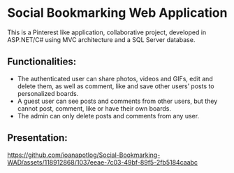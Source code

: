 # Social Bookmarking Web Application

This is a Pinterest like application, collaborative project, developed in ASP.NET/C# using MVC architecture and a SQL Server database. 

## Functionalities:
- The authenticated user can share photos, videos and GIFs, edit and delete them, as well as comment, like and save other users’ posts to personalized boards.
- A guest user can see posts and comments from other users, but they cannot post, comment, like or have their own boards.
- The admin can only delete posts and comments from any user.

## Presentation:

https://github.com/ioanapotlog/Social-Bookmarking-WAD/assets/118912868/1037eeae-7c03-49bf-89f5-2fb5184caabc

